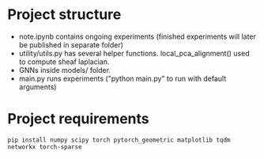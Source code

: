 # Project structure
- note.ipynb contains ongoing experiments (finished experiments will later be published in separate folder)
- utility/utils.py has several helper functions. local_pca_alignment() used to compute sheaf laplacian.
- GNNs inside models/ folder.
- main.py runs experiments ("python main.py" to run with default arguments) 

# Project requirements

    pip install numpy scipy torch pytorch_geometric matplotlib tqdm networkx torch-sparse

